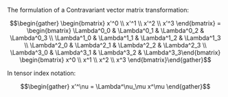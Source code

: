 The formulation of a Contravariant vector matrix transformation:

$$\begin{gather} \begin{bmatrix} x'^0 \\ x'^1 \\ x'^2 \\ x'^3 \end{bmatrix} = \begin{bmatrix} \Lambda^0_0 & \Lambda^0_1 & \Lambda^0_2 & \Lambda^0_3 \\ \Lambda^1_0 & \Lambda^1_1 & \Lambda^1_2 & \Lambda^1_3 \\ \Lambda^2_0 & \Lambda^2_1 & \Lambda^2_2 & \Lambda^2_3 \\ \Lambda^3_0 & \Lambda^3_1 & \Lambda^3_2 & \Lambda^3_3\end{bmatrix} \begin{bmatrix} x^0 \\ x^1 \\ x^2 \\ x^3 \end{bmatrix}\end{gather}$$

In tensor index notation: 

$$\begin{gather} x'^\nu = \Lambda^\nu_\mu x^\mu \end{gather}$$
